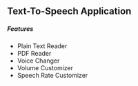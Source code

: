## Text-To-Speech Application


<h5>Features</h5>
<ul>
  <li>Plain Text Reader</li>
  <li>PDF Reader</li>
  <li>Voice Changer</li>
  <li>Volume Customizer</li>
  <li>Speech Rate Customizer</li>
</ul>
